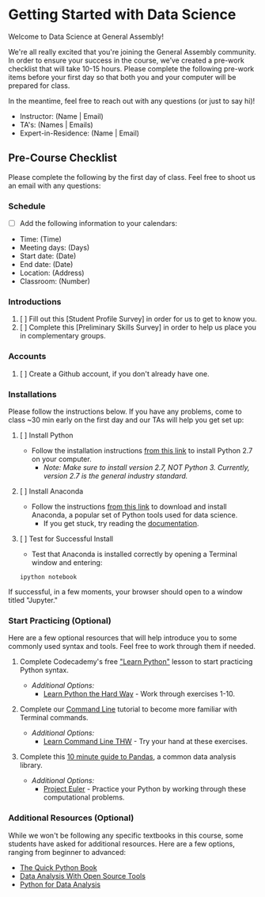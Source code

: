 # Getting Started with Data Science

Welcome to Data Science at General Assembly!

We're all really excited that you're joining the General Assembly community. In order to ensure your success in the course, we’ve created a pre-work checklist that will take 10-15 hours. Please complete the following pre-work items before your first day so that both you and your computer will be prepared for class.

In the meantime, feel free to reach out with any questions (or just to say hi)!
* Instructor: (Name | Email)
* TA's: (Names | Emails)
* Expert-in-Residence: (Name | Email)

## Pre-Course Checklist
Please complete the following by the first day of class. Feel free to shoot us an email with any questions:

### Schedule
- [ ] Add the following information to your calendars:
* Time: (Time)
* Meeting days: (Days)
* Start date: (Date)
* End date: (Date)
* Location: (Address)
* Classroom: (Number)

### Introductions
1. [ ] Fill out this [Student Profile Survey] in order for us to get to know you.
2. [ ] Complete this [Preliminary Skills Survey] in order to help us place you in complementary groups.

### Accounts
1. [ ] Create a Github account, if you don't already have one.

### Installations
Please follow the instructions below. If you have any problems, come to class ~30 min early on the first day and our TAs will help you get set up:

1. [ ] Install Python
    - Follow the installation instructions [from this link](https://www.python.org/downloads/) to install Python 2.7 on your computer. 
        - *Note: Make sure to install version 2.7, NOT Python 3. Currently, version 2.7 is the general industry standard.*
2. [ ] Install Anaconda
    - Follow the instructions [from this link](https://www.continuum.io/downloads) to download and install Anaconda, a popular set of Python tools used for data science.
        - If you get stuck, try reading the [documentation](http://docs.continuum.io/anaconda/install.html).
3. [ ] Test for Successful Install
    - Test that Anaconda is installed correctly by opening a Terminal window and entering:

    ```ipython notebook```

If successful, in a few moments, your browser should open to a window titled "Jupyter."

### Start Practicing (Optional)
Here are a few optional resources that will help introduce you to some commonly used syntax and tools. Feel free to work through them if needed.

1. Complete Codecademy's free ["Learn Python"](https://www.codecademy.com/learn/python) lesson to start practicing Python syntax.
    - *Additional Options:*
        - [Learn Python the Hard  Way](http://learnpythonthehardway.org/book/) - Work through exercises 1-10.

2. Complete our [Command Line](http://generalassembly.github.io/prework/cl/#/) tutorial to become more familiar with  Terminal commands.
    - *Additional Options:*
        - [Learn Command Line THW](http://cli.learncodethehardway.org/book/) - Try your hand at these exercises.

3. Complete this [10 minute guide to Pandas](http://pandas.pydata.org/pandas-docs/stable/10min.html), a common data analysis library.
    - *Additional Options:*
        - [Project Euler](https://projecteuler.net) - Practice your Python by working through these computational problems.

### Additional Resources (Optional)
While we won't be following any specific textbooks in this course, some students have asked for additional resources. Here are a few options, ranging from beginner to advanced:

  * [The Quick Python Book](http://www.amazon.com/Quick-Python-Book-Second-Edition/dp/193518220X)
  * [Data Analysis With Open Source Tools](http://www.amazon.com/Data-Analysis-Open-Source-Tools/dp/0596802358)
  * [Python for Data Analysis](http://www.amazon.com/Python-Data-Analysis-Wrangling-IPython/dp/1449319793)
